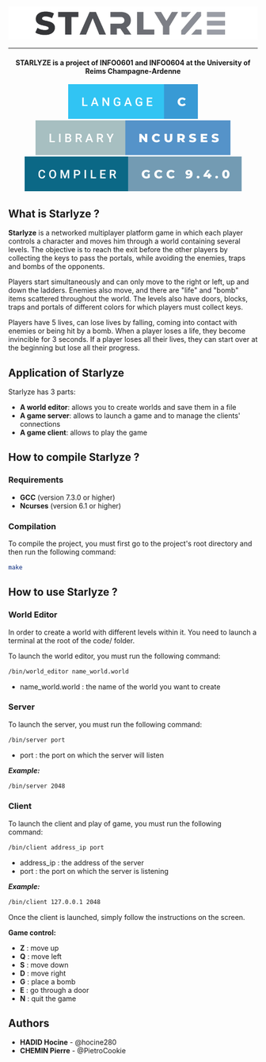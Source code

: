 ![alt text](bin/starlyze-remove-bg.png)

<hr>

<h4 align="center">STARLYZE is a project of INFO0601 and INFO0604 at the University of Reims Champagne-Ardenne</h4>

<p align="center">
  <img src="bin/langage-c.svg">
  <img src="bin/ncurses.svg">
  <img src="bin/compiler.svg">
</p>

## What is Starlyze ? 

**Starlyze** is a networked multiplayer platform game in which each player controls a character and moves him through a world containing several levels. The objective is to reach the exit before the other players by collecting the keys to pass the portals, while avoiding the enemies, traps and bombs of the opponents. 

Players start simultaneously and can only move to the right or left, up and down the ladders. Enemies also move, and there are "life" and "bomb" items scattered throughout the world. The levels also have doors, blocks, traps and portals of different colors for which players must collect keys. 

Players have 5 lives, can lose lives by falling, coming into contact with enemies or being hit by a bomb. When a player loses a life, they become invincible for 3 seconds. If a player loses all their lives, they can start over at the beginning but lose all their progress.

## Application of Starlyze 
Starlyze has 3 parts: 
  - **A world editor**: allows you to create worlds and save them in a file
  - **A game server**: allows to launch a game and to manage the clients' connections
  - **A game client**: allows to play the game

## How to compile Starlyze ?
### Requirements
  - **GCC** (version 7.3.0 or higher)
  - **Ncurses** (version 6.1 or higher)

### Compilation
To compile the project, you must first go to the project's root directory and then run the following command:

```bash
make
```
## How to use Starlyze ?
### **World Editor**
In order to create a world with different levels within it. You need to launch a terminal at the root of the code/ folder.

To launch the world editor, you must run the following command:

```bash
/bin/world_editor name_world.world
```
- name_world.world : the name of the world you want to create

### **Server**

To launch the server, you must run the following command:

```bash
/bin/server port
```
- port : the port on which the server will listen

***Example:*** 
```bash
/bin/server 2048
```

### **Client**

To launch the client and play of game, you must run the following command:

```bash
/bin/client address_ip port
```
- address_ip : the address of the server
- port : the port on which the server is listening

***Example:***
```bash 
/bin/client 127.0.0.1 2048
```

Once the client is launched, simply follow the instructions on the screen.

**Game control:**  
  
- **Z** : move up
- **Q** : move left
- **S** : move down
- **D** : move right
- **G** : place a bomb
- **E** : go through a door
- **N** : quit the game



## Authors
  - **HADID Hocine** - @hocine280
  - **CHEMIN Pierre** - @PietroCookie